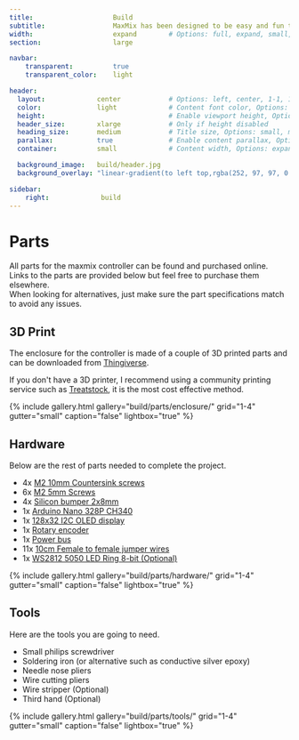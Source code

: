 ```yaml
---
title:                    Build
subtitle:                 MaxMix has been designed to be easy and fun to build.
width:                    expand        # Options: full, expand, small, xsmall
section:                  large

navbar:
    transparent:          true
    transparent_color:    light

header:
  layout:             center            # Options: left, center, 1-1, 1-2, 1-3 or 2-3. Left, right options display this pages title and subtitle. 1-1, 1-2, 1-3 or 2-3 options display content of block file/s.
  color:              light             # Content font color, Options: light, dark
  height:                               # Enable viewport height, Options: full
  header_size:        xlarge            # Only if height disabled
  heading_size:       medium            # Title size, Options: small, medium, large
  parallax:           true              # Enable content parallax, Options: true
  container:          small             # Content width, Options: expand, small, xsmall

  background_image:   build/header.jpg
  background_overlay: "linear-gradient(to left top,rgba(252, 97, 97, 0.8) 0%, rgba(69, 69, 69, 0.8) 80%)"

sidebar:
    right:             build
---
```


[part-power-bus]:https://www.aliexpress.com/item/33007031908.html?spm=a2g0s.9042311.0.0.5ea74c4dZSeJCA

[part-display]:https://www.aliexpress.com/item/32861875681.html?spm=a2g0o.productlist.0.0.40103137cSuJWL&algo_pvid=72a2cf65-9a42-4ea4-acc1-12d0c207044d&algo_expid=72a2cf65-9a42-4ea4-acc1-12d0c207044d-3&btsid=0ab6d59515893349825181599eeff5&ws_ab_test=searchweb0_0,searchweb201602_,searchweb201603_

[part-mcu]:https://www.aliexpress.com/item/32856118319.html?spm=a2g0s.9042311.0.0.5ea74c4dZSeJCA

[part-rotary]:https://www.aliexpress.com/item/1000001872933.html?spm=a2g0s.9042311.0.0.5ea74c4dZSeJCA

[part-m2x5mm]:https://www.aliexpress.com/item/32975410255.html?spm=a2g0o.detail.0.0.496572dbSutw9Y&gps-id=pcDetailCartBuyAlsoBuy&scm=1007.12908.131176.0&scm_id=1007.12908.131176.0&scm-url=1007.12908.131176.0&pvid=ff23c9a7-d73c-454f-a4c6-322a121bd814&_t=gps-id:pcDetailCartBuyAlsoBuy,scm-url:1007.12908.131176.0,pvid:ff23c9a7-d73c-454f-a4c6-322a121bd814,tpp_buckets:668%230%23131923%2319_668%23808%235965%23251_668%23888%233325%2311_668%232846%238111%23466_668%232717%237566%23817

[part-m2x10mm]:https://www.aliexpress.com/item/33043091484.html?spm=a2g0o.productlist.0.0.767f4a08gAx7Oc&s=p&ad_pvid=2020051218463417005721656175370016165454_11&algo_pvid=9e1a1b86-9322-441f-b087-ef567c376f63&algo_expid=9e1a1b86-9322-441f-b087-ef567c376f63-10&btsid=0ab6d69f15893343947923488e699c&ws_ab_test=searchweb0_0,searchweb201602_,searchweb201603_

[part-wires]:https://www.aliexpress.com/item/33007698478.html?spm=a2g0o.productlist.0.0.44b248d7kcLfV9&algo_pvid=b0a90a38-c903-4828-9cf3-0073b86684ae&algo_expid=b0a90a38-c903-4828-9cf3-0073b86684ae-6&btsid=0ab6d67915893355772902177e0543&ws_ab_test=searchweb0_0,searchweb201602_,searchweb201603_

[part-bumpers]:https://www.aliexpress.com/item/32289191938.html?spm=a2g0o.productlist.0.0.20513e1cJD6rV0&s=p&ad_pvid=2020051219254812188693811548200016292927_1&algo_pvid=f58a6173-19a8-4de7-9dbb-819984df4870&algo_expid=f58a6173-19a8-4de7-9dbb-819984df4870-0&btsid=0ab50f6115893367485698071ebd11&ws_ab_test=searchweb0_0,searchweb201602_,searchweb201603_

[part-led-ring]:https://www.aliexpress.com/item/32758176722.html

# Parts
All parts for the maxmix controller can be found and purchased online.  
Links to the parts are provided below but feel free to purchase them elsewhere.  
When looking for alternatives, just make sure the part specifications match to avoid any issues.

## 3D Print
The enclosure for the controller is made of a couple of 3D printed parts and can be downloaded from [Thingiverse](https://www.thingiverse.com/thing:4343186).

If you don't have a 3D printer, I recommend using a community printing service such as [Treatstock](https://www.treatstock.com/), it is the most cost effective method.

{% include gallery.html 
  gallery="build/parts/enclosure/"
  grid="1-4"
  gutter="small"
  caption="false"
  lightbox="true"
%}

## Hardware
Below are the rest of parts needed to complete the project.

- 4x [M2 10mm Countersink screws][part-m2x10mm]
- 6x [M2 5mm Screws][part-m2x5mm]
- 4x [Silicon bumper 2x8mm][part-bumpers]
- 1x [Arduino Nano 328P CH340][part-mcu]
- 1x [128x32 I2C OLED display][part-display]
- 1x [Rotary encoder][part-rotary]
- 1x [Power bus][part-power-bus]
- 11x [10cm Female to female jumper wires][part-wires]
- 1x [WS2812 5050 LED Ring 8-bit (Optional)][part-led-ring]

{% include gallery.html 
  gallery="build/parts/hardware/"
  grid="1-4"
  gutter="small"
  caption="false"
  lightbox="true"
%}


## Tools
Here are the tools you are going to need.

- Small philips screwdriver
- Soldering iron (or alternative such as conductive silver epoxy)
- Needle nose pliers
- Wire cutting pliers
- Wire stripper (Optional)
- Third hand (Optional)

{% include gallery.html 
  gallery="build/parts/tools/"
  grid="1-4"
  gutter="small"
  caption="false"
  lightbox="true"
%}
